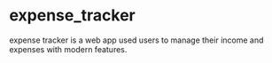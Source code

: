 # expense_tracker
expense tracker is a web app used users to manage their income and expenses with modern features.
